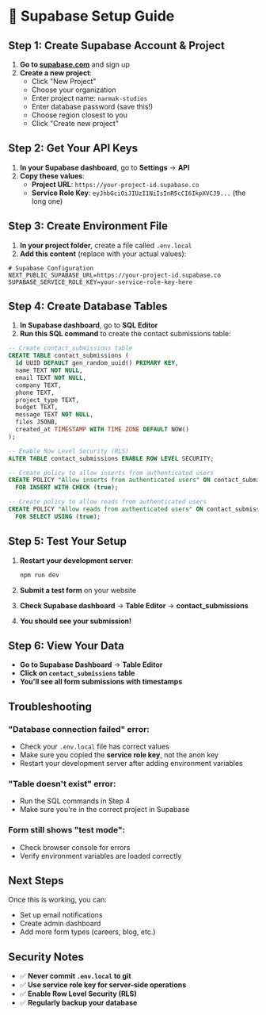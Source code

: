 # 🚀 Supabase Setup Guide

## **Step 1: Create Supabase Account & Project**

1. **Go to [supabase.com](https://supabase.com)** and sign up
2. **Create a new project**:
   - Click "New Project"
   - Choose your organization
   - Enter project name: `narmak-studios`
   - Enter database password (save this!)
   - Choose region closest to you
   - Click "Create new project"

## **Step 2: Get Your API Keys**

1. **In your Supabase dashboard**, go to **Settings** → **API**
2. **Copy these values**:
   - **Project URL**: `https://your-project-id.supabase.co`
   - **Service Role Key**: `eyJhbGciOiJIUzI1NiIsInR5cCI6IkpXVCJ9...` (the long one)

## **Step 3: Create Environment File**

1. **In your project folder**, create a file called `.env.local`
2. **Add this content** (replace with your actual values):

```env
# Supabase Configuration
NEXT_PUBLIC_SUPABASE_URL=https://your-project-id.supabase.co
SUPABASE_SERVICE_ROLE_KEY=your-service-role-key-here
```

## **Step 4: Create Database Tables**

1. **In Supabase dashboard**, go to **SQL Editor**
2. **Run this SQL command** to create the contact submissions table:

```sql
-- Create contact_submissions table
CREATE TABLE contact_submissions (
  id UUID DEFAULT gen_random_uuid() PRIMARY KEY,
  name TEXT NOT NULL,
  email TEXT NOT NULL,
  company TEXT,
  phone TEXT,
  project_type TEXT,
  budget TEXT,
  message TEXT NOT NULL,
  files JSONB,
  created_at TIMESTAMP WITH TIME ZONE DEFAULT NOW()
);

-- Enable Row Level Security (RLS)
ALTER TABLE contact_submissions ENABLE ROW LEVEL SECURITY;

-- Create policy to allow inserts from authenticated users
CREATE POLICY "Allow inserts from authenticated users" ON contact_submissions
  FOR INSERT WITH CHECK (true);

-- Create policy to allow reads from authenticated users
CREATE POLICY "Allow reads from authenticated users" ON contact_submissions
  FOR SELECT USING (true);
```

## **Step 5: Test Your Setup**

1. **Restart your development server**:
   ```bash
   npm run dev
   ```

2. **Submit a test form** on your website
3. **Check Supabase dashboard** → **Table Editor** → **contact_submissions**
4. **You should see your submission!**

## **Step 6: View Your Data**

- **Go to Supabase Dashboard** → **Table Editor**
- **Click on `contact_submissions` table**
- **You'll see all form submissions with timestamps**

## **Troubleshooting**

### **"Database connection failed" error:**
- Check your `.env.local` file has correct values
- Make sure you copied the **service role key**, not the anon key
- Restart your development server after adding environment variables

### **"Table doesn't exist" error:**
- Run the SQL commands in Step 4
- Make sure you're in the correct project in Supabase

### **Form still shows "test mode":**
- Check browser console for errors
- Verify environment variables are loaded correctly

## **Next Steps**

Once this is working, you can:
- Set up email notifications
- Create admin dashboard
- Add more form types (careers, blog, etc.)

## **Security Notes**

- ✅ **Never commit `.env.local` to git**
- ✅ **Use service role key for server-side operations**
- ✅ **Enable Row Level Security (RLS)**
- ✅ **Regularly backup your database** 
